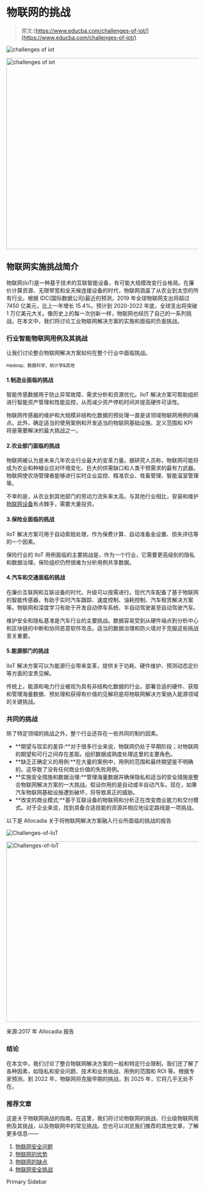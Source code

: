# 物联网的挑战

> 原文:[https://www.educba.com/challenges-of-iot/](https://www.educba.com/challenges-of-iot/)

![challenges of iot](../Images/cb252f4e2986acef64875893d9989390.png)

<noscript><img class="alignnone size-full wp-image-232653" src="../Images/cb252f4e2986acef64875893d9989390.png" alt="challenges of iot" width="900" height="500" data-original-src="https://cdn.educba.com/academy/wp-content/uploads/2019/11/challenges-of-iot.png"/></noscript>

## 物联网实施挑战简介

物联网(IoT)是一种基于技术的互联智能设备，有可能大规模改变行业格局。在廉价计算资源、无限带宽和全天候连接设备的时代，物联网涵盖了从农业到太空的所有行业。根据 IDC(国际数据公司)最近的预测，2019 年全球物联网支出将超过 7450 亿美元，比上一年增长 15.4%。预计到 2020-2022 年底，全球支出将突破 1 万亿美元大关。像历史上的每一次创新一样，物联网也经历了自己的一系列挑战。在本文中，我们将讨论工业物联网解决方案的实施和面临的负面挑战。

### 行业智能物联网用例及其挑战

让我们讨论整合物联网解决方案如何在整个行业中面临挑战。

<small>Hadoop、数据科学、统计学&其他</small>

#### 1.制造业面临的挑战

智能传感数据用于防止异常故障、需求分析和资源优化。IIoT 解决方案可帮助组织进行智能资产管理和性能监控，从而减少资产停机时间并提高硬件可读性。

物联网传感器的维护和大规模非结构化数据的预处理一直是该领域物联网用例的痛点。此外，确定适当的使用案例和开发适当的物联网基础设施、定义范围和 KPI 将是需要解决的最大挑战之一。

#### 2.农业部门面临的挑战

物联网被认为是未来几年农业行业最大的变革力量。据研究人员称，物联网可能将成为农业和种植业应对环境变化、巨大的供需缺口和人类干预需求的最有力武器。物联网使农场管理者能够进行实时企业监控、精准农业、牲畜管理、智能温室管理等。

不幸的是，从农业到其他部门的劳动力流失率太高。与其他行业相比，安装和维护[物联网设备](https://www.educba.com/iot-devices/)有点棘手，需要大量投资。

#### 3.保险业面临的挑战

IIoT 解决方案可用于自动索赔处理，作为保费计算、自动准备金设置、损失评估等的一个因素。

保险行业的 IIoT 用例面临的主要挑战是，作为一个行业，它需要更高级别的隐私和数据治理。保险组织仍然很难为分析用例共享数据。

#### 4.汽车和交通面临的挑战

在廉价互联网和互联设备的时代，升级可以按需进行。现代汽车配备了基于物联网的智能传感器，有助于实时汽车跟踪、速度控制、油耗控制、汽车租赁解决方案等。物联网和深度学习有助于开发自动停车系统、半自动驾驶甚至自动驾驶汽车。

维护安全和隐私基准是汽车行业的主要挑战。数据容易受到从硬件端点到分析中心和区块链的中断和协同恶意软件攻击。适当的数据治理和防火墙对于克服这些挑战至关重要。

#### 5.能源部门的挑战

IIoT 解决方案可以为能源行业带来变革，提供关于功耗、硬件维护、预测动态定价等方面的宝贵见解。

传统上，能源和电力行业被视为具有非结构化数据的行业。部署合适的硬件、获取和管理海量数据、预处理和获得有价值的见解将是将物联网解决方案纳入能源领域的关键挑战。

### 共同的挑战

除了特定领域的挑战之外，整个行业还存在一些共同的制约因素。

*   **期望与现实的差异:**对于很多行业来说，物联网仍处于早期阶段；对物联网的期望和可行之间存在差距。组织数据成熟度处理这里的主要角色。
*   **缺乏正确定义的用例:**在大量的案例中，用例的范围和最终期望是不明确的。这导致了没有任何商业价值的失败用例。
*   **实施安全措施和数据治理:**管理海量数据并确保隐私和适当的安全措施是整合物联网解决方案的一大挑战。假设你用的是自动或半自动汽车。现在，如果汽车物联网基础设施遭到破坏，将导致真正的威胁。
*   **改变的商业模式:**基于互联设备的物联网和分析正在改变商业能力和交付模式。对于企业来说，找到具备合适技能的资源并相应地设定路线是一项挑战。

以下是 Allocadia 关于将物联网解决方案融入行业所面临的挑战的报告

![Challenges-of-IoT](../Images/da13dc1f8aecbeb584353cdb9202d4bc.png)

<noscript><img class="alignnone size-full wp-image-232743" src="../Images/da13dc1f8aecbeb584353cdb9202d4bc.png" alt="Challenges-of-IoT" width="755" height="472" srcset="https://cdn.educba.com/academy/wp-content/uploads/2019/11/Challenges-of-IoT.jpg 755w, https://cdn.educba.com/academy/wp-content/uploads/2019/11/Challenges-of-IoT-300x188.jpg 300w" sizes="(max-width: 755px) 100vw, 755px" data-original-src="https://cdn.educba.com/academy/wp-content/uploads/2019/11/Challenges-of-IoT.jpg"/></noscript>

来源:2017 年 Allocadia 报告

### 结论

在本文中，我们讨论了整合物联网解决方案的一般和特定行业限制。我们还了解了各种因素，如隐私和安全问题、技术和业务挑战、用例的范围和 ROI 等。根据专家预测，到 2022 年，物联网将克服早期的挑战，到 2025 年，它将几乎无处不在。

### 推荐文章

这是关于物联网挑战的指南。在这里，我们将讨论物联网的挑战、行业级物联网用例及其挑战，以及物联网中的常见挑战。您也可以浏览我们推荐的其他文章，了解更多信息——

1.  [物联网安全问题](https://www.educba.com/iot-security-issues/)
2.  [物联网的优势](https://www.educba.com/benefits-of-iot/)
3.  [物联网的缺点](https://www.educba.com/iot-disadvantages/)
4.  [物联网安全挑战](https://www.educba.com/iot-security-challenges/)

<footer class="entry-footer">

<aside class="sidebar sidebar-primary widget-area" role="complementary" aria-label="Primary Sidebar">Primary Sidebar</aside>

</footer>